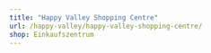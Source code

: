 ```yaml
---
title: "Happy Valley Shopping Centre"
url: /happy-valley/happy-valley-shopping-centre/
shop: Einkaufszentrum
---
```

